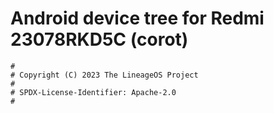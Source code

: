 # Android device tree for Redmi 23078RKD5C (corot)

```
#
# Copyright (C) 2023 The LineageOS Project
#
# SPDX-License-Identifier: Apache-2.0
#
```
